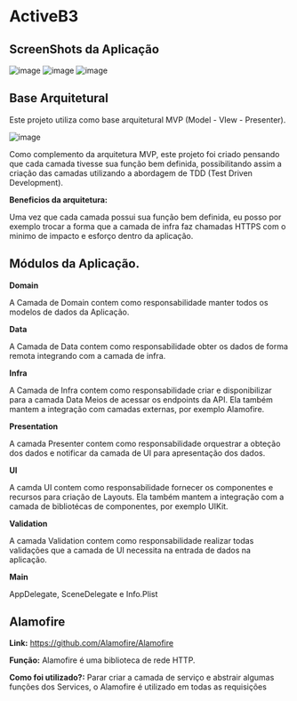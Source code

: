 # ActiveB3

## ScreenShots da Aplicação

![image](https://i.ibb.co/mHdXrfD/1.png)
![image](https://i.ibb.co/cwZNhv1/2.png)
![image](https://i.ibb.co/f174KXK/3.png)

## Base Arquitetural


Este projeto utiliza como base arquitetural MVP (Model - VIew - Presenter). 

![image](https://i.ibb.co/6gqzZhk/Active-B3-Clean-Architecture-drawio-1.png)

Como complemento da arquitetura MVP, este projeto foi criado pensando que cada camada tivesse sua função bem definida, possibilitando assim a criação das camadas utilizando a abordagem de TDD (Test Driven Development). 

**Beneficios da arquitetura:**

Uma vez que cada camada possui sua função bem definida, eu posso por exemplo trocar a forma que a camada de infra faz chamadas HTTPS com o minimo de impacto e esforço dentro da aplicação.


## Módulos da Aplicação. 


**Domain**

A Camada de Domain contem como responsabilidade manter todos os modelos de dados da Aplicação. 

**Data**

A Camada de Data contem como responsabilidade obter os dados de forma remota integrando com a camada de infra.

**Infra**

A Camada de Infra contem como responsabilidade criar e disponibilizar para a camada Data Meios de acessar os endpoints da API. Ela também mantem a integração com camadas externas, por exemplo Alamofire.

**Presentation**

A camada Presenter contem como responsabilidade orquestrar a obteção dos dados e notificar da camada de UI para apresentação dos dados.

**UI**

A camda UI contem como responsabilidade fornecer os componentes e recursos para criação de Layouts. Ela também mantem a integração com a camada de bibliotécas de componentes, por exemplo UIKit.

**Validation**

A camada Validation contem como responsabilidade realizar todas validações que a camada de UI necessita na entrada de dados na aplicação.

**Main**

AppDelegate, SceneDelegate e Info.Plist


## Alamofire

**Link:** https://github.com/Alamofire/Alamofire

**Função:** Alamofire é uma biblioteca de rede HTTP.

**Como foi utilizado?:** Parar criar a camada de serviço e abstrair algumas funções dos Services, o Alamofire é utilizado em todas as requisições

